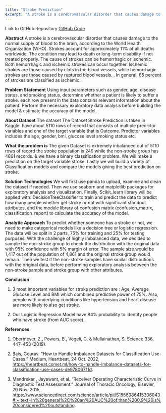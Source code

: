 ```yaml
---
title: "Stroke Prediction"
excerpt: "A stroke is a cerebrovascular disorder that causes damage to the normal supply of blood to the brain, according to the World Health Organization (WHO). Strokes account for approximately 11% of all deaths worldwide. The condition may lead to death or long-term disability if not treated properly. The cause of strokes can be hemorrhagic or ischemic. Both hemorrhagic and ischemic strokes can occur together. Ischemic strokes are those caused by clots in the blood vessels, while hemorrhagic strokes are those caused by ruptured blood vessels. . In general, 85 percent of strokes are classified as ischemic."
---
```


Link to GitHub Repository  [GitHub Code](https://github.com/kewal97/Stroke-Prediction-Project)

**Abstract**
A stroke is a cerebrovascular disorder that causes damage to the normal supply of blood to the brain, according to the World Health Organization (WHO). Strokes account for approximately 11% of all deaths worldwide. The condition may lead to death or long-term disability if not treated properly. The cause of strokes can be hemorrhagic or ischemic. Both hemorrhagic and ischemic strokes can occur together. Ischemic strokes are those caused by clots in the blood vessels, while hemorrhagic strokes are those caused by ruptured blood vessels. . In general, 85 percent of strokes are classified as ischemic.

**Problem Statement**
Using input parameters such as gender, age, disease status, and smoking status, determine whether a patient is likely to suffer a stroke. each row present in the data contains relevant information about the patient. Perform the necessary exploratory data analysis before building the model & estimate the accuracy of the model.

**About Dataset**
The dataset The Dataset Stroke Prediction is taken in Kaggle. have about 5110 rows of record that consists of multiple predictor variables and one of the target variable that is Outcome. Predictor variables includes the age, gender, bmi, glucose level smoking status etc.

**What the problem is**
The given Dataset is extremely inbalanced out of 5110 rows of record the stroke population is 249 while the non-stroke group has 4861 records. & we have a binary classification problem. We will make a prediction on the target variable stroke. Lastly we will build a variety of Classification models and compare the models giving the best prediction on stroke.

**Solution Technologies**
We will first use panda to upload, examine and clean the dataset if needed. Then we use seaborn and matplotlib packages for exploratory analysis and visualization. Finally, Scikit_learn library will be applied with: DecisionTreeClassifier to train and predict the data to predict how many people whether get stroke or not with significant standout attributes, and the module library of confusion matrix (confusion_matrix, classification_report) to calculate the accuracy of the model.

**Analytic Approach**
To predict whether someone has a stroke or not, we need to make categorical models like a decision tree or logistic regression. The data will be split in 2 parts, 75% for training and 25% for testing purposes. With the challenge of highly imbalanced data, we decided to sample the non-stroke group to check the distribution with the original data with 95% confidence with 5% margin of error. The sample size would be 1,417 out of the population of 4,861 and the original stroke group would remain. Then we test if the non-stroke samples have similar distributions with the original data, before performing exploratory analysis between the non-stroke sample and stroke group with other attributes.

**Conclusion**
1. 3 most important variables for stroke prediction are : Age, Average Glucose Level and BMI which combined predictive power of 75%. Also, people with underlying conditions like hypertension and heart disease are more likely to also get stroke.

2. Our Logistic Regression Model have 84% probability to identify people who have stroke (from AUC score).

**References**
1. Obermeyer, Z., Powers, B., Vogeli, C. & Mullainathan, S. Science 336, 447–453 (2019).

2. Bais, Gourav. “How to Handle Imbalance Datasets for Classification Use-Cases.” Medium, Heartbeat, 24 Oct. 2022, https://heartbeat.comet.ml/how-to-handle-imbalance-datasets-for-classification-use-cases-de97806711d.

3. Mandrekar , Jayawant, et al. “Receiver Operating Characteristic Curve in Diagnostic Test Assessment.” Journal of Thoracic Oncology, Elsevier, 20 Nov. 2015, https://www.sciencedirect.com/science/article/pii/S1556086415306043#:~:text=In%20general%2C%20an%20AUC%20of,than%200.9%20is%20considered%20outstanding.
